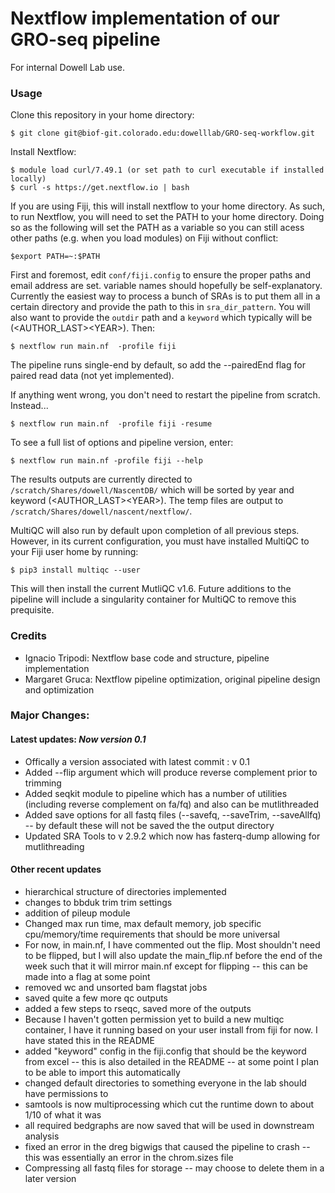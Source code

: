 # Nextflow implementation of our GRO-seq pipeline

For internal Dowell Lab use.

### Usage

Clone this repository in your home directory:

    $ git clone git@biof-git.colorado.edu:dowelllab/GRO-seq-workflow.git

Install Nextflow:

    $ module load curl/7.49.1 (or set path to curl executable if installed locally)
    $ curl -s https://get.nextflow.io | bash
    
If you are using Fiji, this will install nextflow to your home directory. As such, to run Nextflow, you will need to set the PATH to your home directory. Doing so as the following will set the PATH as a variable so you can still acess other paths (e.g. when you load modules) on Fiji without conflict:

    $export PATH=~:$PATH

First and foremost, edit `conf/fiji.config` to ensure the proper paths and email address are set. variable names should hopefully be self-explanatory. Currently the easiest way to process a bunch of SRAs is to put them all in a certain directory and provide the path to this in `sra_dir_pattern`. You will also want to provide the `outdir` path and a `keyword` which typically will be (\<AUTHOR_LAST>\<YEAR>). Then:

    $ nextflow run main.nf  -profile fiji
    
The pipeline runs single-end by default, so add the --pairedEnd flag for paired read data (not yet implemented).

If anything went wrong, you don't need to restart the pipeline from scratch. Instead...

    $ nextflow run main.nf  -profile fiji -resume
    
To see a full list of options and pipeline version, enter:
    
    $ nextflow run main.nf -profile fiji --help

The results outputs are currently directed to `/scratch/Shares/dowell/NascentDB/` which will be sorted by year and keyword (\<AUTHOR_LAST>\<YEAR>). The temp files are output to `/scratch/Shares/dowell/nascent/nextflow/`.

MultiQC will also run by default upon completion of all previous steps. However, in its current configuration, you must have installed MultiQC to your Fiji user home by running:

    $ pip3 install multiqc --user
    
This will then install the current MutliQC v1.6. Future additions to the pipeline will include a singularity container for MultiQC to remove this prequisite.

### Credits

* Ignacio Tripodi: Nextflow base code and structure, pipeline implementation
* Margaret Gruca: Nextflow pipeline optimization, original pipeline design and optimization

### Major Changes:

#### Latest updates: *Now version 0.1*
* Offically a version associated with latest commit : v 0.1
* Added --flip argument which will produce reverse complement prior to trimming
* Added seqkit module to pipeline which has a number of utilities (including reverse complement on fa/fq) and also can be mutlithreaded
* Added save options for all fastq files (--savefq, --saveTrim, --saveAllfq) -- by default these will not be saved the the output directory
* Updated SRA Tools to v 2.9.2 which now has fasterq-dump allowing for mutlithreading

#### Other recent updates

* hierarchical structure of directories implemented
* changes to bbduk trim trim settings
* addition of pileup module
* Changed max run time, max default memory, job specific cpu/memory/time requirements that should be more universal
* For now, in main.nf, I have commented out the flip. Most shouldn't need to be flipped, but I will also update the main_flip.nf before the end of the week such that it will mirror main.nf except for flipping -- this can be made into a flag at some point
* removed wc and unsorted bam flagstat jobs
* saved quite a few more qc outputs
* added a few steps to rseqc, saved more of the outputs
* Because I haven't gotten permission yet to build a new multiqc container, I have it running based on your user install from fiji for now. I have stated this in the README
* added "keyword" config in the fiji.config that should be the keyword from excel -- this is also detailed in the README -- at some point I plan to be able to import this automatically
* changed default directories to something everyone in the lab should have permissions to
* samtools is now multiprocessing which cut the runtime down to about 1/10 of what it was
* all required bedgraphs are now saved that will be used in downstream analysis
* fixed an error in the dreg bigwigs that caused the pipeline to crash -- this was essentially an error in the chrom.sizes file
* Compressing all fastq files for storage -- may choose to delete them in a later version
